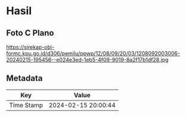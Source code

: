 # Hasil

## Foto C Plano

https://sirekap-obj-formc.kpu.go.id/d306/pemilu/ppwp/12/08/09/20/03/1208092003006-20240215-195456--e024e3ed-1eb5-4f09-9019-8a2f17b1df28.jpg


## Metadata

| Key        | Value               |
| ---------- | ------------------- |
| Time Stamp | 2024-02-15 20:00:44 |



